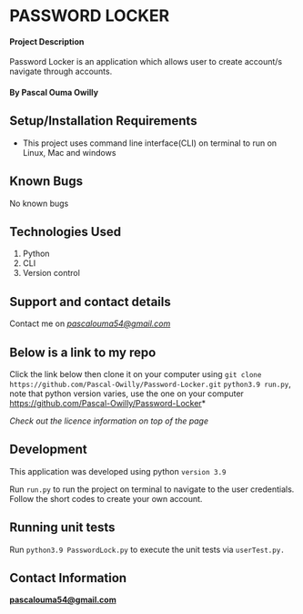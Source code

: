 # PASSWORD LOCKER

#### Project Description
Password Locker is an application which allows user to create account/s navigate through accounts.

#### By **Pascal Ouma Owilly**
## Setup/Installation Requirements
* This project uses command line interface(CLI) on terminal to run on Linux, Mac and windows

## Known Bugs
No known bugs
## Technologies Used
1. Python
2. CLI
3. Version control

## Support and contact details
  Contact me on *pascalouma54@gmail.com*

## Below is a link to my repo
Click the link below then clone it on your computer using `git clone https://github.com/Pascal-Owilly/Password-Locker.git` `python3.9 run.py`, note that python version varies, use the one on your computer
 https://github.com/Pascal-Owilly/Password-Locker*
  
*Check out the licence information on top of the page*

## Development 

This application was developed using python `version 3.9`

Run `run.py` to run the project on terminal to navigate to the user credentials. Follow the short codes to create your own account.


## Running unit tests

Run `python3.9 PasswordLock.py` to execute the unit tests via `userTest.py.`


## Contact Information

**pascalouma54@gmail.com**

